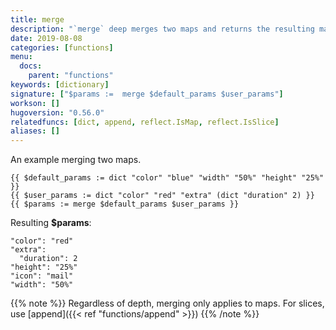 ```yaml
---
title: merge
description: "`merge` deep merges two maps and returns the resulting map."
date: 2019-08-08
categories: [functions]
menu:
  docs:
    parent: "functions"
keywords: [dictionary]
signature: ["$params :=  merge $default_params $user_params"]
workson: []
hugoversion: "0.56.0"
relatedfuncs: [dict, append, reflect.IsMap, reflect.IsSlice]
aliases: []
---
```


An example merging two maps.

```go-html-template
{{ $default_params := dict "color" "blue" "width" "50%" "height" "25%" }}
{{ $user_params := dict "color" "red" "extra" (dict "duration" 2) }}
{{ $params := merge $default_params $user_params }}
```

Resulting __$params__:

```
"color": "red"
"extra":
  "duration": 2
"height": "25%"
"icon": "mail"
"width": "50%"
```

{{% note %}}
  Regardless of depth, merging only applies to maps. For slices, use [append]({{< ref "functions/append" >}})
{{% /note %}}


